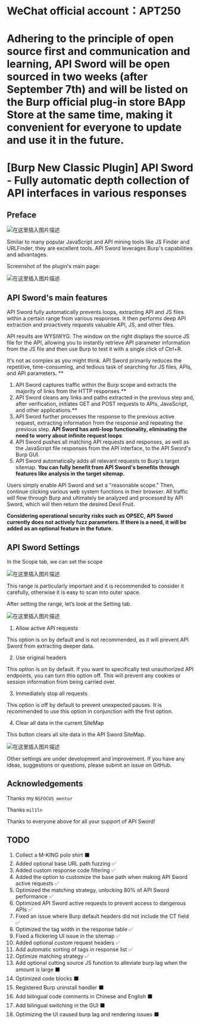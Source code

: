 # WeChat official account：APT250

# Adhering to the principle of open source first and communication and learning, API Sword will be open sourced in two weeks (after September 7th) and will be listed on the Burp official plug-in store BApp Store at the same time, making it convenient for everyone to update and use it in the future.

# [Burp New Classic Plugin] API Sword - Fully automatic depth collection of API interfaces in various responses

## Preface

![在这里插入图片描述](https://i-blog.csdnimg.cn/direct/388ed286aff845ce8863640b37d4636e.png)

Similar to many popular JavaScript and API mining tools like JS Finder and URLFinder, they are excellent tools. API Sword leverages Burp's capabilities and advantages.

Screenshot of the plugin's main page:

![在这里插入图片描述](https://i-blog.csdnimg.cn/direct/c23a7d7924924224810dc777c0e4e1bc.png)

## API Sword's main features

API Sword fully automatically prevents loops, extracting API and JS files within a certain range from various responses. It then performs deep API extraction and proactively requests valuable API, JS, and other files.

API results are WYSIWYG. The window on the right displays the source JS file for the API, allowing you to instantly retrieve API parameter information from the JS file and then use Burp to test it with a single click of Ctrl+R.

It's not as complex as you might think. API Sword primarily reduces the repetitive, time-consuming, and tedious task of searching for JS files, APIs, and API parameters. **

1. API Sword captures traffic within the Burp scope and extracts the majority of links from the HTTP responses.**
2. API Sword cleans any links and paths extracted in the previous step and, after verification, initiates GET and POST requests to APIs, JavaScript, and other applications.**
3. API Sword further processes the response to the previous active request, extracting information from the response and repeating the previous step. **API Sword has anti-loop functionality, eliminating the need to worry about infinite request loops**
4. API Sword pushes all matching API requests and responses, as well as the JavaScript file responses from the API interface, to the API Sword's Burp GUI.
5. API Sword automatically adds all relevant requests to Burp's target sitemap. **You can fully benefit from API Sword's benefits through features like analysis in the target sitemap.**

Users simply enable API Sword and set a "reasonable scope." Then, continue clicking various web system functions in their browser. All traffic will flow through Burp and ultimately be analyzed and processed by API Sword, which will then return the desired Devil Fruit.

**Considering operational security risks such as OPSEC, API Sword currently does not actively fuzz parameters. If there is a need, it will be added as an optional feature in the future.**

## API Sword Settings

In the Scope tab, we can set the scope

![在这里插入图片描述](https://i-blog.csdnimg.cn/direct/d99fe948bccf4783b1a04ea10fed64be.png)

This range is particularly important and it is recommended to consider it carefully, otherwise it is easy to scan into outer space.

After setting the range, let’s look at the Setting tab.

![在这里插入图片描述](https://i-blog.csdnimg.cn/direct/bad9daf34c75401d886b0a4101b02534.png)

1. Allow active API requests

This option is on by default and is not recommended, as it will prevent API Sword from extracting deeper data.

2. Use original headers

This option is on by default. If you want to specifically test unauthorized API endpoints, you can turn this option off. This will prevent any cookies or session information from being carried over.

3. Immediately stop all requests

This option is off by default to prevent unexpected pauses. It is recommended to use this option in conjunction with the first option.

4. Clear all data in the current SiteMap

This button clears all site data in the API Sword SiteMap.

![在这里插入图片描述](https://i-blog.csdnimg.cn/direct/d7e8eca0e2994a65b9bae2abb8554e69.png)

Other settings are under development and improvement. If you have any ideas, suggestions or questions, please submit an issue on GitHub.

## Acknowledgements

Thanks my `NSFOCUS mentor`

Thanks `mil1ln`

Thanks to everyone above for all your support of API Sword!

## TODO

1. Collect a M-KING polo shirt ⬛️
2. Added optional base URL path fuzzing ✅
3. Added custom response code filtering ✅
4. Added the option to customize the base path when making API Sword active requests ✅
5. Optimized the matching strategy, unlocking 80% of API Sword performance ✅
6. Optimized API Sword active requests to prevent access to dangerous APIs ✅
7. Fixed an issue where Burp default headers did not include the CT field ✅
8. Optimized the tag width in the response table ✅
9. Fixed a flickering UI issue in the sitemap ✅
10. Added optional custom request headers ✅
11. Add automatic sorting of tags in response list ✅
12. Optimize matching strategy ✅
13. Add optional cutting source JS function to alleviate burp lag when the amount is large ⬛️
14. Optimized code blocks ⬛️
15. Registered Burp uninstall handler ⬛️
16. Add bilingual code comments in Chinese and English ⬛️
17. Add bilingual switching in the GUI ⬛️
18. Optimizing the UI caused burp lag and rendering issues ⬛️

